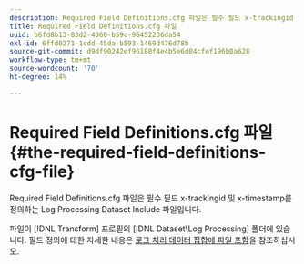 ```yaml
---
description: Required Field Definitions.cfg 파일은 필수 필드 x-trackingid 및 x-timestamp를 정의하는 Log Processing Dataset Include 파일입니다.
title: Required Field Definitions.cfg 파일
uuid: b6fd8b13-83d2-4060-b59c-96452236da54
exl-id: 6ffd0271-1cdd-45da-b593-1469d476d78b
source-git-commit: d9df90242ef96188f4e4b5e6d04cfef196b0a628
workflow-type: tm+mt
source-wordcount: '70'
ht-degree: 14%

---
```


# Required Field Definitions.cfg 파일{#the-required-field-definitions-cfg-file}

Required Field Definitions.cfg 파일은 필수 필드 x-trackingid 및 x-timestamp를 정의하는 Log Processing Dataset Include 파일입니다.

파일이 [!DNL Transform] 프로필의 [!DNL Dataset\Log Processing] 폴더에 있습니다. 필드 정의에 대한 자세한 내용은 [로그 처리 데이터 집합에 파일 포함](../../../../home/c-dataset-const-proc/c-dataset-inc-files/c-types-dataset-inc-files/c-log-proc-dataset-inc-files/c-log-proc-dataset-inc-files.md#concept-999475a22519432e98844622ca95b6ab)을 참조하십시오.
